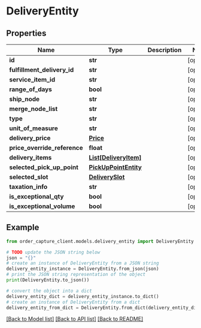 # DeliveryEntity


## Properties

Name | Type | Description | Notes
------------ | ------------- | ------------- | -------------
**id** | **str** |  | [optional] 
**fulfillment_delivery_id** | **str** |  | [optional] 
**service_item_id** | **str** |  | [optional] 
**range_of_days** | **bool** |  | [optional] 
**ship_node** | **str** |  | [optional] 
**merge_node_list** | **str** |  | [optional] 
**type** | **str** |  | [optional] 
**unit_of_measure** | **str** |  | [optional] 
**delivery_price** | [**Price**](Price.md) |  | [optional] 
**price_override_reference** | **float** |  | [optional] 
**delivery_items** | [**List[DeliveryItem]**](DeliveryItem.md) |  | [optional] 
**selected_pick_up_point** | [**PickUpPointEntity**](PickUpPointEntity.md) |  | [optional] 
**selected_slot** | [**DeliverySlot**](DeliverySlot.md) |  | [optional] 
**taxation_info** | **str** |  | [optional] 
**is_exceptional_qty** | **bool** |  | [optional] 
**is_exceptional_volume** | **bool** |  | [optional] 

## Example

```python
from order_capture_client.models.delivery_entity import DeliveryEntity

# TODO update the JSON string below
json = "{}"
# create an instance of DeliveryEntity from a JSON string
delivery_entity_instance = DeliveryEntity.from_json(json)
# print the JSON string representation of the object
print(DeliveryEntity.to_json())

# convert the object into a dict
delivery_entity_dict = delivery_entity_instance.to_dict()
# create an instance of DeliveryEntity from a dict
delivery_entity_from_dict = DeliveryEntity.from_dict(delivery_entity_dict)
```
[[Back to Model list]](../README.md#documentation-for-models) [[Back to API list]](../README.md#documentation-for-api-endpoints) [[Back to README]](../README.md)


